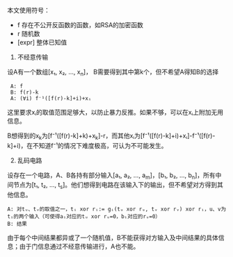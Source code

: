 本文使用符号：

* f 存在不公开反函数的函数，如RSA的加密函数
* r 随机数
* [expr] 整体已知值

1. 不经意传输

设A有一个数组[x₁, x₂, ..., x<sub>n</sub>]， B需要得到其中第k个，但不希望A得知B的选择

     A: f
     B: f(r)-k
     A: (∀i) f⁻¹([f(r)-k]+i)+xᵢ
     
这里要求xᵢ的取值范围足够大，以防止暴力反推。如果不够，可以在xᵢ上附加无用信息。

B想得到的x<sub>k</sub>为[f⁻¹([f(r)-k]+k)+x<sub>k</sub>]-r，而其他xᵢ为[f⁻¹([f(r)-k]+i)+xᵢ]-f⁻¹([f(r)-k]+i)，在不知道f⁻¹的情况下难度极高，可认为不可能发生。

2. 乱码电路

设存在一个电路，A、B各持有部分输入[a₁, a₂, ..., a<sub>m</sub>]，[b₁, b₂, ..., b<sub>n</sub>]，所有中间节点为[t₁, t₂, ..., t<sub>s</sub>]。他们想得到电路在该输入下的输出，但不希望对方得到其他信息。

    A: 对tᵤ、tᵥ的取值之一，tᵢ xor rᵢ:= gᵢ(tᵤ xor rᵤ, tᵥ xor rᵥ) xor rᵢ，u、v为tᵢ的两个输入（可使得aᵢ对应的tᵤ xor rᵤ=0，bᵢ对应的rᵤ=0）
    B: 结果
    
由于每个中间结果都异或了一个随机值，B不能获得对方输入及中间结果的具体信息；由于门信息通过不经意传输进行，A也不能。
